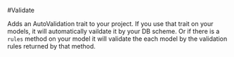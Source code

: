 #Validate

Adds an AutoValidation trait to your project.
If you use that trait on your models, it will automatically vaildate it by your DB scheme.
Or if there is a `rules` method on your model it will validate the each model by 
the validation rules returned by that method.